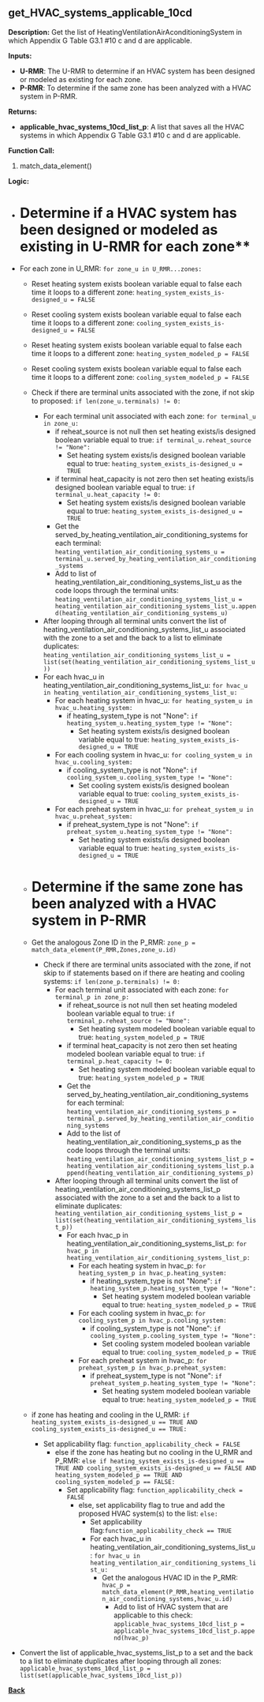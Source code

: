 ## get_HVAC_systems_applicable_10cd

**Description:** Get the list of HeatingVentilationAirAconditioningSystem in which Appendix G Table G3.1 #10 c and d are applicable.

**Inputs:**
- **U-RMR**: The U-RMR to determine if an HVAC system has been designed or modeled as existing for each zone.
- **P-RMR**: To determine if the same zone has been analyzed with a HVAC system in P-RMR.

**Returns:**
- **applicable_hvac_systems_10cd_list_p**: A list that saves all the HVAC systems in which Appendix G Table G3.1 #10 c and d are applicable.
 
**Function Call:** 

1. match_data_element()

**Logic:**
- # Determine if a HVAC system has been designed or modeled as existing in U-RMR for each zone**
- For each zone in U_RMR: `for zone_u in U_RMR...zones:`
    - Reset heating system exists boolean variable equal to false each time it loops to a different zone: `heating_system_exists_is-designed_u = FALSE`
    - Reset cooling system exists boolean variable equal to false each time it loops to a different zone: `cooling_system_exists_is-designed_u = FALSE`
    - Reset heating system exists boolean variable equal to false each time it loops to a different zone: `heating_system_modeled_p = FALSE`
    - Reset cooling system exists boolean variable equal to false each time it loops to a different zone: `cooling_system_modeled_p = FALSE`
    - Check if there are terminal units associated with the zone, if not skip to proposed: `if len(zone_u.terminals) != 0:`
        - For each terminal unit associated with each zone: `for terminal_u in zone_u:`
            - if reheat_source is not null then set heating exists/is designed boolean variable equal to true: `if terminal_u.reheat_source != "None":`
                - Set heating system exists/is designed boolean variable equal to true: `heating_system_exists_is-designed_u = TRUE`
            - if terminal heat_capacity is not zero then set heating exists/is designed boolean variable equal to true: `if terminal_u.heat_capacity != 0:`
                - Set heating system exists/is designed boolean variable equal to true: `heating_system_exists_is-designed_u = TRUE`    
            - Get the served_by_heating_ventilation_air_conditioning_systems for each terminal: `heating_ventilation_air_conditioning_systems_u = terminal_u.served_by_heating_ventilation_air_conditioning_systems`
            - Add to list of heating_ventilation_air_conditioning_systems_list_u as the code loops through the terminal units: `heating_ventilation_air_conditioning_systems_list_u = heating_ventilation_air_conditioning_systems_list_u.append(heating_ventilation_air_conditioning_systems_u)`                    
        - After looping through all terminal units convert the list of heating_ventilation_air_conditioning_systems_list_u associated with the zone to a set and the back to a list to eliminate duplicates: `heating_ventilation_air_conditioning_systems_list_u = list(set(heating_ventilation_air_conditioning_systems_list_u))`
        - For each hvac_u in heating_ventilation_air_conditioning_systems_list_u: `for hvac_u in heating_ventilation_air_conditioning_systems_list_u:`
            - For each heating system in hvac_u: `for heating_system_u in hvac_u.heating_system:`
                - if heating_system_type is not "None": `if heating_system_u.heating_system_type != "None":`
                    - Set heating system exists/is designed boolean variable equal to true: `heating_system_exists_is-designed_u = TRUE`
            - For each cooling system in hvac_u: `for cooling_system_u in hvac_u.cooling_system:`
                - if cooling_system_type is not "None": `if cooling_system_u.cooling_system_type != "None":`
                    - Set cooling system exists/is designed boolean variable equal to true: `cooling_system_exists_is-designed_u = TRUE`
            - For each preheat system in hvac_u: `for preheat_system_u in hvac_u.preheat_system:`
                - if preheat_system_type is not "None": `if preheat_system_u.heating_system_type != "None":`
                    - Set heating system exists/is designed boolean variable equal to true: `heating_system_exists_is-designed_u = TRUE`

    - # Determine if the same zone has been analyzed with a HVAC system in P-RMR
    - Get the analogous Zone ID in the P_RMR: `zone_p = match_data_element(P_RMR,Zones,zone_u.id)` 
        - Check if there are terminal units associated with the zone, if not skip to if statements based on if there are heating and cooling systems: `if len(zone_p.terminals) != 0:`
            - For each terminal unit associated with each zone: `for terminal_p in zone_p:`
                - if reheat_source is not null then set heating modeled boolean variable equal to true: `if terminal_p.reheat_source != "None":`
                    - Set heating system modeled boolean variable equal to true: `heating_system_modeled_p = TRUE`
                - if terminal heat_capacity is not zero then set heating modeled boolean variable equal to true: `if terminal_p.heat_capacity != 0:`
                    - Set heating system modeled boolean variable equal to true: `heating_system_modeled_p = TRUE`    
                - Get the served_by_heating_ventilation_air_conditioning_systems for each terminal: `heating_ventilation_air_conditioning_systems_p = terminal_p.served_by_heating_ventilation_air_conditioning_systems`
                - Add to the list of heating_ventilation_air_conditioning_systems_p as the code loops through the terminal units: `heating_ventilation_air_conditioning_systems_list_p = heating_ventilation_air_conditioning_systems_list_p.append(heating_ventilation_air_conditioning_systems_p)`                    
            - After looping through all terminal units convert the list of heating_ventilation_air_conditioning_systems_list_p associated with the zone to a set and the back to a list to eliminate duplicates: `heating_ventilation_air_conditioning_systems_list_p = list(set(heating_ventilation_air_conditioning_systems_list_p))`
                - For each hvac_p in heating_ventilation_air_conditioning_systems_list_p: `for hvac_p in heating_ventilation_air_conditioning_systems_list_p:`
                    - For each heating system in hvac_p: `for heating_system_p in hvac_p.heating_system:`
                        - if heating_system_type is not "None": `if heating_system_p.heating_system_type != "None":`
                            - Set heating system modeled boolean variable equal to true: `heating_system_modeled_p = TRUE`
                    - For each cooling system in hvac_p: `for cooling_system_p in hvac_p.cooling_system:`
                        - if cooling_system_type is not "None": `if cooling_system_p.cooling_system_type != "None":`
                            - Set cooling system modeled boolean variable equal to true: `cooling_system_modeled_p = TRUE`
                    - For each preheat system in hvac_p: `for preheat_system_p in hvac_p.preheat_system:`
                        - if preheat_system_type is not "None": `if preheat_system_p.heating_system_type != "None":`
                            - Set heating system modeled boolean variable equal to true: `heating_system_modeled_p = TRUE`  
        
    
    - if zone has heating and cooling in the U_RMR: `if heating_system_exists_is-designed_u == TRUE AND cooling_system_exists_is-designed_u == TRUE:`
        - Set applicability flag: `function_applicability_check = FALSE`
            - else if the zone has heating but no cooling in the U_RMR and P_RMR: `else if heating_system_exists_is-designed_u == TRUE AND cooling_system_exists_is-designed_u == FALSE AND heating_system_modeled_p == TRUE AND cooling_system_modeled_p == FALSE:`
                - Set applicability flag: `function_applicability_check = FALSE`                
                    - else, set applicability flag to true and add the proposed HVAC system(s) to the list: `else:`
                        - Set applicability flag:`function_applicability_check == TRUE`
                        - For each hvac_u in heating_ventilation_air_conditioning_systems_list_u: `for hvac_u in heating_ventilation_air_conditioning_systems_list_u:`
                            - Get the analogous HVAC ID in the P_RMR: `hvac_p = match_data_element(P_RMR,heating_ventilation_air_conditioning_systems,hvac_u.id)`
                                - Add to list of HVAC system that are applicable to this check: `applicable_hvac_systems_10cd_list_p = applicable_hvac_systems_10cd_list_p.append(hvac_p)`

 - Convert the list of applicable_hvac_systems_list_p to a set and the back to a list to eliminate duplicates after looping through all zones:
 `applicable_hvac_systems_10cd_list_p = list(set(applicable_hvac_systems_10cd_list_p))`           
                                 
**[Back](../_toc.md)**
